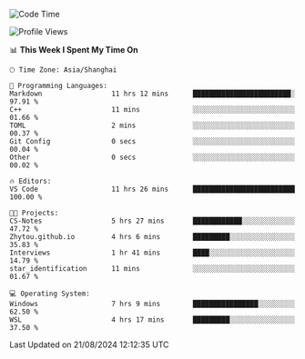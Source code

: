 <!--START_SECTION:waka-->
![Code Time](http://img.shields.io/badge/Code%20Time-1%2C909%20hrs%2059%20mins-blue)

![Profile Views](http://img.shields.io/badge/Profile%20Views-5-blue)

📊 **This Week I Spent My Time On** 

```text
🕑︎ Time Zone: Asia/Shanghai

💬 Programming Languages: 
Markdown                 11 hrs 12 mins      ████████████████████████░   97.91 % 
C++                      11 mins             ░░░░░░░░░░░░░░░░░░░░░░░░░   01.66 % 
TOML                     2 mins              ░░░░░░░░░░░░░░░░░░░░░░░░░   00.37 % 
Git Config               0 secs              ░░░░░░░░░░░░░░░░░░░░░░░░░   00.04 % 
Other                    0 secs              ░░░░░░░░░░░░░░░░░░░░░░░░░   00.02 % 

🔥 Editors: 
VS Code                  11 hrs 26 mins      █████████████████████████   100.00 % 

🐱‍💻 Projects: 
CS-Notes                 5 hrs 27 mins       ████████████░░░░░░░░░░░░░   47.72 % 
Zhytou.github.io         4 hrs 6 mins        █████████░░░░░░░░░░░░░░░░   35.83 % 
Interviews               1 hr 41 mins        ████░░░░░░░░░░░░░░░░░░░░░   14.79 % 
star_identification      11 mins             ░░░░░░░░░░░░░░░░░░░░░░░░░   01.67 % 

💻 Operating System: 
Windows                  7 hrs 9 mins        ████████████████░░░░░░░░░   62.50 % 
WSL                      4 hrs 17 mins       █████████░░░░░░░░░░░░░░░░   37.50 % 
```


 Last Updated on 21/08/2024 12:12:35 UTC
<!--END_SECTION:waka-->